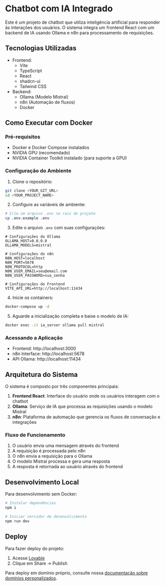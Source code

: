# Chatbot com IA Integrado

Este é um projeto de chatbot que utiliza inteligência artificial para responder às interações dos usuários. O sistema integra um frontend React com um backend de IA usando Ollama e n8n para processamento de requisições.

## Tecnologias Utilizadas

- Frontend:
  - Vite
  - TypeScript
  - React
  - shadcn-ui
  - Tailwind CSS
- Backend:
  - Ollama (Modelo Mistral)
  - n8n (Automação de fluxos)
  - Docker

## Como Executar com Docker

### Pré-requisitos
- Docker e Docker Compose instalados
- NVIDIA GPU (recomendado)
- NVIDIA Container Toolkit instalado (para suporte a GPU)

### Configuração do Ambiente

1. Clone o repositório:
```sh
git clone <YOUR_GIT_URL>
cd <YOUR_PROJECT_NAME>
```

2. Configure as variáveis de ambiente:
```sh
# Crie um arquivo .env na raiz do projeto
cp .env.example .env
```

3. Edite o arquivo `.env` com suas configurações:
```env
# Configurações do Ollama
OLLAMA_HOST=0.0.0.0
OLLAMA_MODELS=mistral

# Configurações do n8n
N8N_HOST=localhost
N8N_PORT=5678
N8N_PROTOCOL=http
N8N_USER_EMAIL=seu@email.com
N8N_USER_PASSWORD=sua_senha

# Configurações do Frontend
VITE_API_URL=http://localhost:11434
```

4. Inicie os containers:
```sh
docker-compose up -d
```

5. Aguarde a inicialização completa e baixe o modelo de IA:
```sh
docker exec -it ia_server ollama pull mistral
```

### Acessando a Aplicação

- Frontend: http://localhost:3000
- n8n Interface: http://localhost:5678
- API Ollama: http://localhost:11434

## Arquitetura do Sistema

O sistema é composto por três componentes principais:

1. **Frontend React**: Interface do usuário onde os usuários interagem com o chatbot
2. **Ollama**: Serviço de IA que processa as requisições usando o modelo Mistral
3. **n8n**: Plataforma de automação que gerencia os fluxos de conversação e integrações

### Fluxo de Funcionamento

1. O usuário envia uma mensagem através do frontend
2. A requisição é processada pelo n8n
3. O n8n envia a requisição para o Ollama
4. O modelo Mistral processa e gera uma resposta
5. A resposta é retornada ao usuário através do frontend

## Desenvolvimento Local

Para desenvolvimento sem Docker:

```sh
# Instalar dependências
npm i

# Iniciar servidor de desenvolvimento
npm run dev
```

## Deploy

Para fazer deploy do projeto:

1. Acesse [Lovable](https://lovable.dev/projects/35d72d2e-6e25-40e5-9b0c-c0d1a7c1b727)
2. Clique em Share -> Publish

Para deploy em domínio próprio, consulte nossa [documentação sobre domínios personalizados](https://docs.lovable.dev/tips-tricks/custom-domain/).
